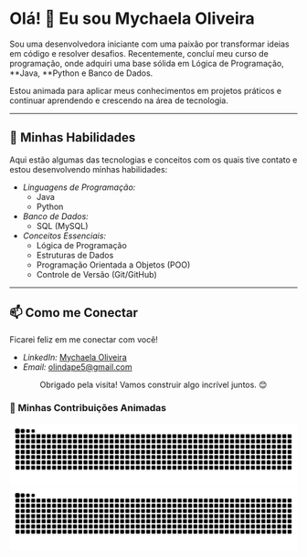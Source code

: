 # Olá! 👋 Eu sou Mychaela Oliveira

Sou uma desenvolvedora iniciante com uma paixão por transformar ideias em código e resolver desafios. Recentemente, concluí meu curso de programação, onde adquiri uma base sólida em Lógica de Programação, **Java, **Python e Banco de Dados.

Estou animada para aplicar meus conhecimentos em projetos práticos e continuar aprendendo e crescendo na área de tecnologia.

---

## 🚀 Minhas Habilidades

Aqui estão algumas das tecnologias e conceitos com os quais tive contato e estou desenvolvendo minhas habilidades:

* *Linguagens de Programação:*
    * Java
    * Python
* *Banco de Dados:*
    * SQL (MySQL)
* *Conceitos Essenciais:*
    * Lógica de Programação
    * Estruturas de Dados
    * Programação Orientada a Objetos (POO)
    * Controle de Versão (Git/GitHub)

---

## 📫 Como me Conectar

Ficarei feliz em me conectar com você!

* *LinkedIn:* [Mychaela Oliveira](https://www.linkedin.com/in/mychaela-oliveira-635500195/)
* *Email:* [olindape5@gmail.com](mailto:olindape5@gmail.com)


<p align="center">
  Obrigado pela visita! Vamos construir algo incrível juntos. 😊
</p>

### 🐍 Minhas Contribuições Animadas

<p align="center">
  <img src="https://raw.githubusercontent.com/mycaolivei/mycaolivei/output/github-snake.svg" alt="snake animation">

  <img src="https://raw.githubusercontent.com/mycaolivei/mycaolivei/output/github-snake-dark.svg" alt="snake animation dark">
</p>
